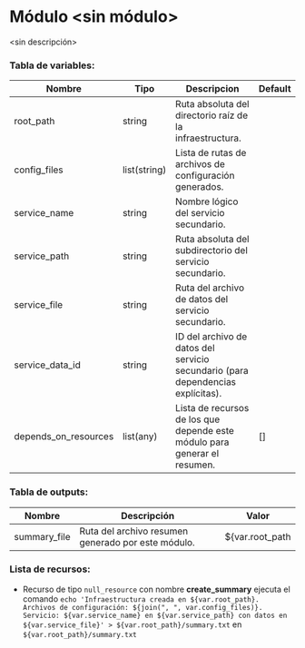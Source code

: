 # Módulo <sin módulo>
<sin descripción>

### Tabla de variables:
| Nombre | Tipo | Descripcion | Default |
|--------|------|-------------|---------|
| root_path | string | Ruta absoluta del directorio raíz de la infraestructura. | <null> |
| config_files | list(string) | Lista de rutas de archivos de configuración generados. | <null> |
| service_name | string | Nombre lógico del servicio secundario. | <null> |
| service_path | string | Ruta absoluta del subdirectorio del servicio secundario. | <null> |
| service_file | string | Ruta del archivo de datos del servicio secundario. | <null> |
| service_data_id | string | ID del archivo de datos del servicio secundario (para dependencias explícitas). | <null> |
| depends_on_resources | list(any) | Lista de recursos de los que depende este módulo para generar el resumen. | [] |

### Tabla de outputs:
| Nombre | Descripción | Valor |
|--------|-------------|-------|
| summary_file | Ruta del archivo resumen generado por este módulo. | ${var.root_path |

### Lista de recursos:
- Recurso de tipo `null_resource` con nombre **create_summary** ejecuta el comando `echo 'Infraestructura creada en ${var.root_path}. Archivos de configuración: ${join(", ", var.config_files)}. Servicio: ${var.service_name} en ${var.service_path} con datos en ${var.service_file}' > ${var.root_path}/summary.txt` en `${var.root_path}/summary.txt`

